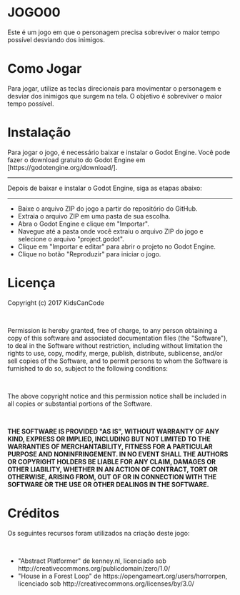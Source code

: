 <h1><b>JOGO00</b></h1>
<p>Este é um jogo em que o personagem precisa sobreviver o maior tempo possível desviando dos inimigos.</p> 

<h1><b>Como Jogar</b></h1>
<p>Para jogar, utilize as teclas direcionais para movimentar o personagem e desviar dos inimigos que surgem na tela. O objetivo é sobreviver o maior tempo possível.</p>

<h1><b>Instalação</b></h1>
<p>
    <p>Para jogar o jogo, é necessário baixar e instalar o Godot Engine. Você pode fazer o download gratuito do Godot Engine em [https://godotengine.org/download/].</p>
    <hr>
    <p>Depois de baixar e instalar o Godot Engine, siga as etapas abaixo:</p>
    <hr>
    <ul>
        <li>Baixe o arquivo ZIP do jogo a partir do repositório do GitHub.</li>
        <li>Extraia o arquivo ZIP em uma pasta de sua escolha.</li>
        <li>Abra o Godot Engine e clique em "Importar".</li>
        <li>Navegue até a pasta onde você extraiu o arquivo ZIP do jogo e selecione o arquivo "project.godot".</li>
        <li>Clique em "Importar e editar" para abrir o projeto no Godot Engine.</li>
        <li>Clique no botão "Reproduzir" para iniciar o jogo.</li>
    </ul>
</p>

<h1><b>Licença</b></h1>
<p>
    <p>Copyright (c) 2017 KidsCanCode</p>
    <br>
    <p>Permission is hereby granted, free of charge, to any person obtaining a copy
        of this software and associated documentation files (the "Software"), to deal
        in the Software without restriction, including without limitation the rights
        to use, copy, modify, merge, publish, distribute, sublicense, and/or sell
        copies of the Software, and to permit persons to whom the Software is
        furnished to do so, subject to the following conditions:</p>
    <br>
    <p> The above copyright notice and this permission notice shall be included in all
        copies or substantial portions of the Software.</p>
    <br>
    <p><b>THE SOFTWARE IS PROVIDED "AS IS", WITHOUT WARRANTY OF ANY KIND, EXPRESS OR
        IMPLIED, INCLUDING BUT NOT LIMITED TO THE WARRANTIES OF MERCHANTABILITY,
        FITNESS FOR A PARTICULAR PURPOSE AND NONINFRINGEMENT. IN NO EVENT SHALL THE
        AUTHORS OR COPYRIGHT HOLDERS BE LIABLE FOR ANY CLAIM, DAMAGES OR OTHER
        LIABILITY, WHETHER IN AN ACTION OF CONTRACT, TORT OR OTHERWISE, ARISING FROM,
        OUT OF OR IN CONNECTION WITH THE SOFTWARE OR THE USE OR OTHER DEALINGS IN THE
        SOFTWARE.
        </b></p>
    
</p>
<h1><b>Créditos</b></h1>
<p>Os seguintes recursos foram utilizados na criação deste jogo:</p>
<br>
<p>
    <ul>
        <li>"Abstract Platformer" de kenney.nl, licenciado sob http://creativecommons.org/publicdomain/zero/1.0/</li>
        <li>"House in a Forest Loop" de https://opengameart.org/users/horrorpen, licenciado sob http://creativecommons.org/licenses/by/3.0/</li>
    </ul>
</p>

